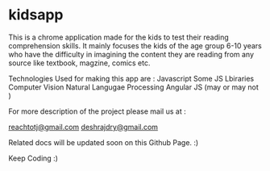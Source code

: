kidsapp
=======
This is a chrome application made for the kids to test their reading comprehension skills. It mainly focuses the kids of the age group 6-10 years who have the difficulty in imagining the content they are reading from any source like textbook, magzine, comics etc.

Technologies Used for making this app are : Javascript Some JS Lbiraries Computer Vision Natural Langugae Processing Angular JS (may or may not )

For more description of the project please mail us at :

reachtotj@gmail.com 
deshrajdry@gmail.com

Related docs will be updated soon on this Github Page. :)

Keep Coding :)
